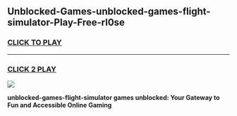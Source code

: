 
## Unblocked-Games-unblocked-games-flight-simulator-Play-Free-rl0se
<h3>
<a href="https://premium76.site?title=unblocked-games-flight-simulator&ref=22A">CLICK TO PLAY</a></h3>
<hr>

<h3>
<a href="https://premium76.site?title=unblocked-games-flight-simulator&ref=22A">CLICK 2 PLAY</a>
  
</h3>

<a href="https://premium76.site?title=unblocked-games-flight-simulator&ref=22A"><img src="https://clearcache.store/games.png"></a>


**unblocked-games-flight-simulator games unblocked: Your Gateway to Fun and Accessible Online Gaming**
